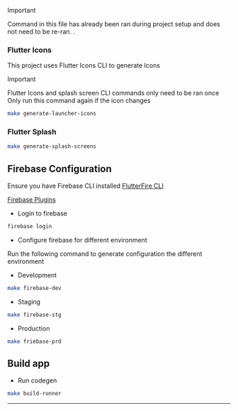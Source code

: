 > [!IMPORTANT]
> Command in this file has already been ran during project setup and does not need to be re-ran.
> .
### Flutter Icons
This project uses Flutter Icons CLI to generate Icons

> [!IMPORTANT]
> Flutter Icons and splash screen CLI commands only need to be ran once
> Only run this command again if the icon changes
```bash
make generate-launcher-icons
```

### Flutter Splash
```bash
make generate-splash-screens 
```

## Firebase Configuration
Ensure you have Firebase CLI installed
[FlutterFire CLI](https://firebase.flutter.dev/docs/cli/)

[Firebase Plugins](https://firebase.google.com/docs/flutter/setup?platform=android#available-plugins)

- Login to firebase
```bash
firebase login
```

- Configure firebase for different environment

Run the following command to generate configuration the different environment

- Development
```bash
make firebase-dev
```

- Staging
```bash
make firebase-stg
```

- Production
```bash
make friebase-prd
```

## Build app

- Run codegen
```bash
make build-runner
```  

---